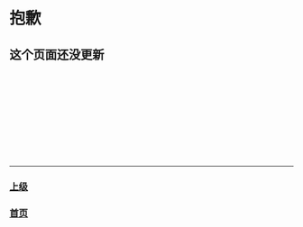 # 抱歉
## 这个页面还没更新
<br><br><br><br><br><br><br><br><br>
<hr>

### [上级](../)
### [首页](../../index.html)